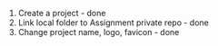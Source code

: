 1. Create a project - done
2. Link local folder to Assignment private repo - done
3. Change project name, logo, favicon - done